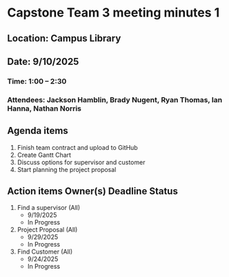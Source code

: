 # Capstone Team 3 meeting minutes 1
## Location:	Campus Library
## Date:	9/10/2025
### Time:	1:00 – 2:30
### Attendees:	Jackson Hamblin, Brady Nugent, Ryan Thomas, Ian Hanna, Nathan Norris
## Agenda items
1.	Finish team contract and upload to GitHub
2.	Create Gantt Chart
3.	Discuss options for supervisor and customer
4.	Start planning the project proposal
## Action items	Owner(s)	Deadline	Status
1. Find a supervisor (All)
   - 9/19/2025
   - In Progress
3. Project Proposal	(All)
   - 9/29/2025
   - In Progress
5. Find Customer	(All)
   - 9/24/2025
   - In Progress

